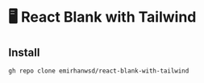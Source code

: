 # 🖥️ React Blank with Tailwind

## Install

```shell
gh repo clone emirhanwsd/react-blank-with-tailwind
```